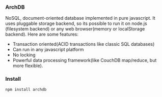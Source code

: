 ### ArchDB

NoSQL, document-oriented database implemented in pure javascript. It uses
pluggable storage backend, so its possible to run it on node.js (filesystem
backend) or any web browser(memory or localStorage backend). Here are some
features:

  - Transaction oriented(ACID transactions like classic SQL databases)
  - Can run in any javascript platform
  - No locking
  - Powerful data processing framework(like CouchDB map/reduce, but more
    flexible).


### Install
    npm install archdb

